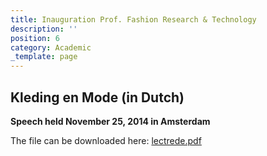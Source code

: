 ```yaml
---
title: Inauguration Prof. Fashion Research & Technology
description: ''
position: 6
category: Academic
_template: page
---
```


## Kleding en Mode (in Dutch)

**Speech held November 25, 2014 in Amsterdam**

The file can be downloaded here: [lectrede.pdf](https://heindaanen.nl/images/lectrede.pdf "lectrede.pdf")
